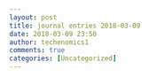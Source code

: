 ```yaml
---
layout: post
title: journal entries 2018-03-09
date: 2018-03-09 23:50
author: techenomics1
comments: true
categories: [Uncategorized]
---
```

